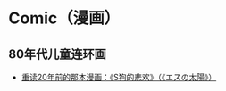 # Comic（漫画）

## 80年代儿童连环画
* [重读20年前的那本漫画：《S狗的悲欢》（《エスの太陽》）](http://www.acgpiping.net/2015/2720/s-dog/)
